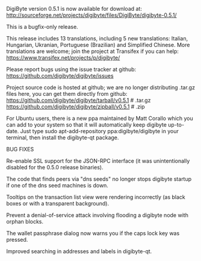DigiByte version 0.5.1 is now available for download at:
http://sourceforge.net/projects/digibyte/files/DigiByte/digibyte-0.5.1/

This is a bugfix-only release.

This release includes 13 translations, including 5 new translations:
Italian, Hungarian, Ukranian, Portuguese (Brazilian) and Simplified Chinese.
More translations are welcome; join the project at Transifex if you can help:
https://www.transifex.net/projects/p/digibyte/

Please report bugs using the issue tracker at github:
https://github.com/digibyte/digibyte/issues

Project source code is hosted at github; we are no longer
distributing .tar.gz files here, you can get them
directly from github:
https://github.com/digibyte/digibyte/tarball/v0.5.1  # .tar.gz
https://github.com/digibyte/digibyte/zipball/v0.5.1  # .zip

For Ubuntu users, there is a new ppa maintained by Matt Corallo which
you can add to your system so that it will automatically keep
digibyte up-to-date.  Just type
sudo apt-add-repository ppa:digibyte/digibyte
in your terminal, then install the digibyte-qt package.


BUG FIXES

Re-enable SSL support for the JSON-RPC interface (it was unintentionally
disabled for the 0.5.0 release binaries).

The code that finds peers via "dns seeds" no longer stops digibyte startup
if one of the dns seed machines is down.

Tooltips on the transaction list view were rendering incorrectly (as black boxes
or with a transparent background).

Prevent a denial-of-service attack involving flooding a digibyte node with
orphan blocks.

The wallet passphrase dialog now warns you if the caps lock key was pressed.

Improved searching in addresses and labels in digibyte-qt.
